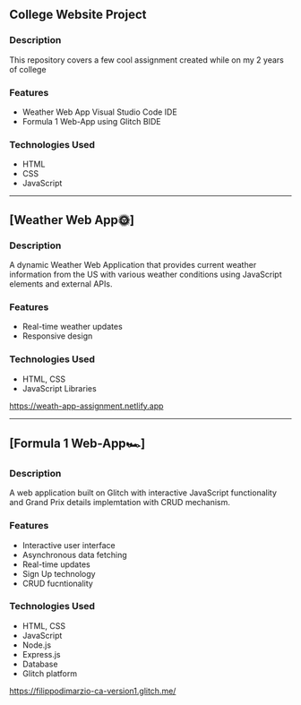 ## **College Website Project**

### Description

This repository covers a few cool assignment created while on my 2 years of college 

### Features
- Weather Web App Visual Studio Code IDE
- Formula 1 Web-App using Glitch BIDE

### Technologies Used
- HTML
- CSS
- JavaScript

---

## **[Weather Web App🌞]**

### Description
A dynamic Weather Web Application that provides current weather information from the US with various weather conditions using JavaScript elements and external APIs.

### Features
- Real-time weather updates
- Responsive design

### Technologies Used
- HTML, CSS
- JavaScript Libraries

https://weath-app-assignment.netlify.app

---

## **[Formula 1 Web-App🏎️]**

### Description
A web application built on Glitch with interactive JavaScript functionality and Grand Prix details implemtation with CRUD mechanism.

### Features
- Interactive user interface
- Asynchronous data fetching
- Real-time updates
- Sign Up technology
- CRUD fucntionality

### Technologies Used
- HTML, CSS
- JavaScript
- Node.js
- Express.js
- Database
- Glitch platform

https://filippodimarzio-ca-version1.glitch.me/

